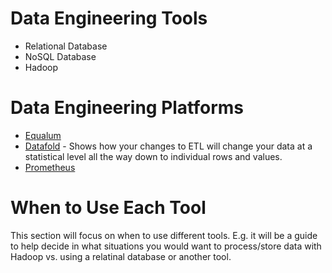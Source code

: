 # Data Engineering Tools
* Relational Database
* NoSQL Database
* Hadoop


# Data Engineering Platforms
* [Equalum](https://www.equalum.io/)
* [Datafold](https://www.datafold.com/) - Shows how your changes to ETL will 
  change your data at a statistical level all the way down to individual rows 
  and values.
* [Prometheus](https://prometheus.io/)


# When to Use Each Tool
This section will focus on when to use different tools. E.g. it will be a guide
to help decide in what situations you would want to process/store data with
Hadoop vs. using a relatinal database or another tool.